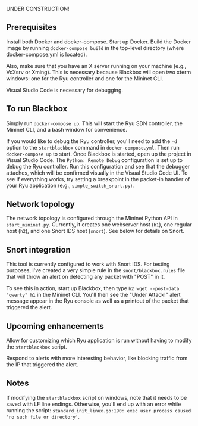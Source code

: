 UNDER CONSTRUCTION!

## Prerequisites

Install both Docker and docker-compose. Start up Docker. Build the Docker image by running `docker-compose build` in the top-level directory (where docker-compose.yml is located).

Also, make sure that you have an X server running on your machine (e.g., VcXsrv or Xming). This is necessary because Blackbox will open two xterm windows: one for the Ryu controller and one for the Mininet CLI.

Visual Studio Code is necessary for debugging.

## To run Blackbox

Simply run `docker-compose up`. This will start the Ryu SDN controller, the Mininet CLI, and a bash window for convenience.

If you would like to debug the Ryu controller, you'll need to add the `-d` option to the `startblackbox` command in `docker-compose.yml`. Then run `docker-compose up` to start. Once Blackbox is started, open up the project in Visual Studio Code. The `Python: Remote Debug` configuration is set up to debug the Ryu controller. Run this configuration and see that the debugger attaches, which will be confirmed visually in the Visual Studio Code UI. To see if everything works, try setting a breakpoint in the packet-in handler of your Ryu application (e.g., `simple_switch_snort.py`).

## Network topology

The network topology is configured through the Mininet Python API in `start_mininet.py`. Currently, it creates one webserver host (`h1`), one regular host (`h2`), and one Snort IDS host (`snort`). See below for details on Snort.

## Snort integration

This tool is currently configured to work with Snort IDS. For testing purposes, I've created a very simple rule in the `snort/blackbox.rules` file that will throw an alert on detecting any packet with "POST" in it.

To see this in action, start up Blackbox, then type `h2 wget --post-data "qwerty" h1` in the Mininet CLI. You'll then see the "Under Attack!" alert message appear in the Ryu console as well as a printout of the packet that triggered the alert.

## Upcoming enhancements

Allow for customizing which Ryu application is run without having to modify the `startblackbox` script.

Respond to alerts with more interesting behavior, like blocking traffic from the IP that triggered the alert.

## Notes

If modifying the `startblackbox` script on windows, note that it needs to be saved with LF line endings. Otherwise, you'll end up with an error while running the script: `standard_init_linux.go:190: exec user process caused 'no such file or directory'`.
